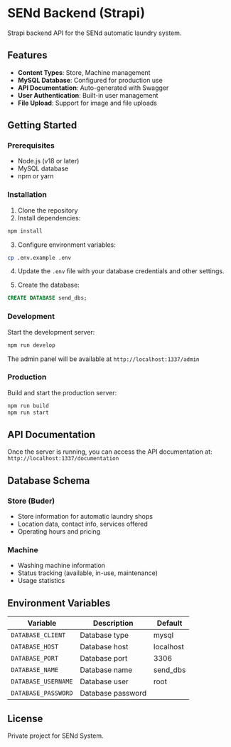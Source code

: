 # SENd Backend (Strapi)

Strapi backend API for the SENd automatic laundry system.

## Features

- **Content Types**: Store, Machine management
- **MySQL Database**: Configured for production use
- **API Documentation**: Auto-generated with Swagger
- **User Authentication**: Built-in user management
- **File Upload**: Support for image and file uploads

## Getting Started

### Prerequisites

- Node.js (v18 or later)
- MySQL database
- npm or yarn

### Installation

1. Clone the repository
2. Install dependencies:

```bash
npm install
```

3. Configure environment variables:

```bash
cp .env.example .env
```

4. Update the `.env` file with your database credentials and other settings.

5. Create the database:

```sql
CREATE DATABASE send_dbs;
```

### Development

Start the development server:

```bash
npm run develop
```

The admin panel will be available at `http://localhost:1337/admin`

### Production

Build and start the production server:

```bash
npm run build
npm run start
```

## API Documentation

Once the server is running, you can access the API documentation at:
`http://localhost:1337/documentation`

## Database Schema

### Store (Buder)

- Store information for automatic laundry shops
- Location data, contact info, services offered
- Operating hours and pricing

### Machine

- Washing machine information
- Status tracking (available, in-use, maintenance)
- Usage statistics

## Environment Variables

| Variable            | Description       | Default   |
| ------------------- | ----------------- | --------- |
| `DATABASE_CLIENT`   | Database type     | mysql     |
| `DATABASE_HOST`     | Database host     | localhost |
| `DATABASE_PORT`     | Database port     | 3306      |
| `DATABASE_NAME`     | Database name     | send_dbs  |
| `DATABASE_USERNAME` | Database user     | root      |
| `DATABASE_PASSWORD` | Database password |           |

## License

Private project for SENd System.
